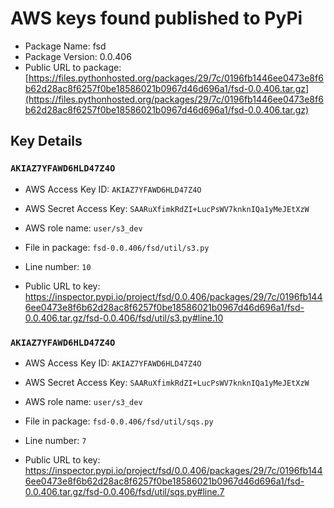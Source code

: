 # AWS keys found published to PyPi

* Package Name: fsd
* Package Version: 0.0.406
* Public URL to package: [https://files.pythonhosted.org/packages/29/7c/0196fb1446ee0473e8f6b62d28ac8f6257f0be18586021b0967d46d696a1/fsd-0.0.406.tar.gz](https://files.pythonhosted.org/packages/29/7c/0196fb1446ee0473e8f6b62d28ac8f6257f0be18586021b0967d46d696a1/fsd-0.0.406.tar.gz)

## Key Details

### `AKIAZ7YFAWD6HLD47Z4O`

* AWS Access Key ID: `AKIAZ7YFAWD6HLD47Z4O`
* AWS Secret Access Key: `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` 
* AWS role name: `user/s3_dev`
* File in package: `fsd-0.0.406/fsd/util/s3.py`
* Line number: `10`

* Public URL to key: https://inspector.pypi.io/project/fsd/0.0.406/packages/29/7c/0196fb1446ee0473e8f6b62d28ac8f6257f0be18586021b0967d46d696a1/fsd-0.0.406.tar.gz/fsd-0.0.406/fsd/util/s3.py#line.10



### `AKIAZ7YFAWD6HLD47Z4O`

* AWS Access Key ID: `AKIAZ7YFAWD6HLD47Z4O`
* AWS Secret Access Key: `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` 
* AWS role name: `user/s3_dev`
* File in package: `fsd-0.0.406/fsd/util/sqs.py`
* Line number: `7`

* Public URL to key: https://inspector.pypi.io/project/fsd/0.0.406/packages/29/7c/0196fb1446ee0473e8f6b62d28ac8f6257f0be18586021b0967d46d696a1/fsd-0.0.406.tar.gz/fsd-0.0.406/fsd/util/sqs.py#line.7


